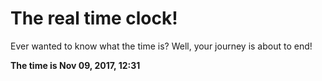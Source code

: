 # The real time clock!

Ever wanted to know what the time is? Well, your journey is about to end!

**The time is Nov 09, 2017, 12:31**